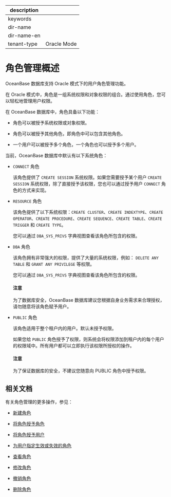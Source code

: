 |description||
|---|---|
|keywords||
|dir-name||
|dir-name-en||
|tenant-type|Oracle Mode|

# 角色管理概述

OceanBase 数据库支持 Oracle 模式下的用户角色管理功能。

在 Oracle 模式中，角色是一组系统权限和对象权限的组合。通过使用角色，您可以轻松地管理用户权限。

在 OceanBase 数据库中，角色具备以下功能：

* 角色可以被授予系统权限或对象权限。

* 角色可以被授予其他角色，即角色中可以包含其他角色。

* 一个用户可以被授予多个角色，一个角色也可以授予多个用户。

当前，OceanBase 数据库中默认有以下系统角色：

* `CONNECT` 角色

  该角色提供了 `CREATE SESSION` 系统权限。如果您需要授予某个用户 `CREATE SESSION` 系统权限，除了直接授予该权限，您也可以通过授予用户 `CONNECT` 角色的方式来实现。
  
* `RESOURCE` 角色

  该角色提供了以下系统权限：`CREATE CLUSTER`、`CREATE INDEXTYPE`、`CREATE OPERATOR`、`CREATE PROCEDURE`、`CREATE SEQUENCE`、`CREATE TABLE`、`CREATE TRIGGER` 和 `CREATE TYPE`。

  您可以通过 `DBA_SYS_PRIVS` 字典视图查看该角色所包含的权限。
  
* `DBA` 角色

  该角色拥有非常强大的权限，提供了大量的系统权限，例如： `DELETE ANY TABLE` 和 `GRANT ANY PRIVILEGE` 等权限。

  您可以通过 `DBA_SYS_PRIVS` 字典视图查看该角色所包含的权限。
  
  <main id="notice" type='notice'>
    <h4>注意</h4>
    <p>为了数据库安全，OceanBase 数据库建议您根据自身业务需求来合理授权，请勿随意将该角色赋予用户。</p>
  </main>
  
* `PUBLIC` 角色

  该角色适用于整个租户内的用户。默认未授予权限。

  如果您给 `PUBLIC` 角色授予了权限，则系统会将权限添加到租户内的每个用户的权限域中。所有用户都可以立即执行该权限所授权的操作。
  
  <main id="notice" type='notice'>
    <h4>注意</h4>
    <p>为了保证数据库的安全，不建议您随意向 PUBLIC 角色中授予权限。</p>
  </main>

## 相关文档

有关角色管理的更多操作，参见：

* [新建角色](../400.manage-roles-of-oracle-mode/200.create-a-role-for-oracle-tenant-of-oracle-mode.md)

* [将角色授予角色](../400.manage-roles-of-oracle-mode/300.grant-a-role-to-a-role-of-oracle-mode.md)

* [将角色授予用户](../400.manage-roles-of-oracle-mode/400.grant-a-role-to-a-user-of-oracle-mode.md)

* [为用户指定生效或失效的角色](../400.manage-roles-of-oracle-mode/500.specify-an-active-or-inactive-role-for-the-user-of-oracle-mode.md)

* [查看角色](../400.manage-roles-of-oracle-mode/600.view-roles-of-oracle-mode.md)

* [修改角色](../400.manage-roles-of-oracle-mode/700.modify-a-role-of-oracle-mode.md)

* [撤销角色](../400.manage-roles-of-oracle-mode/800.revoke-role-of-oracle-mode.md)

* [删除角色](../400.manage-roles-of-oracle-mode/900.delete-a-role-of-oracle-mode.md)

